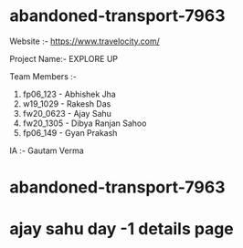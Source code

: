 
# abandoned-transport-7963

Website :- https://www.travelocity.com/

Project Name:- EXPLORE UP

Team Members :-
1. fp06_123 - Abhishek Jha
2. w19_1029 - Rakesh Das
3. fw20_0623 - Ajay Sahu
4. fw20_1305 - Dibya Ranjan Sahoo
5. fp06_149 - Gyan Prakash

IA :- Gautam Verma
# abandoned-transport-7963
# ajay sahu day -1 details page


